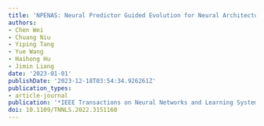 ```yaml
---
title: 'NPENAS: Neural Predictor Guided Evolution for Neural Architecture Search'
authors:
- Chen Wei
- Chuang Niu
- Yiping Tang
- Yue Wang
- Haihong Hu
- Jimin Liang
date: '2023-01-01'
publishDate: '2023-12-18T03:54:34.926261Z'
publication_types:
- article-journal
publication: '*IEEE Transactions on Neural Networks and Learning Systems*'
doi: 10.1109/TNNLS.2022.3151160
---
```

